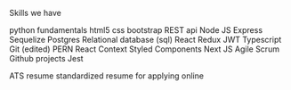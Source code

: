 Skills we have 

python fundamentals
html5
css
bootstrap
REST api
Node JS
Express
Sequelize
Postgres
Relational database (sql)
React
Redux
JWT
Typescript
Git (edited) 
PERN
React Context
Styled Components
Next JS
Agile
Scrum
Github projects
Jest

ATS resume standardized resume for applying online